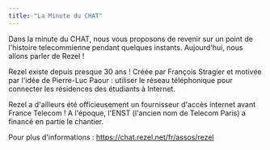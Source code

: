 ```yaml
---
title: "La Minute du CHAT"
---
```


Dans la minute du CHAT, nous vous proposons de revenir sur un point de l'histoire telecommienne pendant quelques instants. Aujourd'hui, nous allons parler de Rezel ! 

Rezel existe depuis presque 30 ans ! Créée par François Stragier et motivée par l'idée de Pierre-Luc Paour : utiliser le réseau téléphonique pour connecter les résidences des étudiants à Internet.

Rezel a d'ailleurs été officieusement un fournisseur d'accès internet avant France Telecom ! A l'époque, l'ENST (l'ancien nom de Telecom Paris) a financé en partie le chantier.

Pour plus d'informations : https://chat.rezel.net/fr/assos/rezel